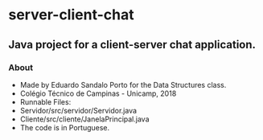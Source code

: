 # server-client-chat
## Java project for a client-server chat application.

### About
  * Made by Eduardo Sandalo Porto for the Data Structures class.
  * Colégio Técnico de Campinas - Unicamp, 2018
  * Runnable Files: 
   * Servidor/src/servidor/Servidor.java
   * Cliente/src/cliente/JanelaPrincipal.java
  * The code is in Portuguese.
  

